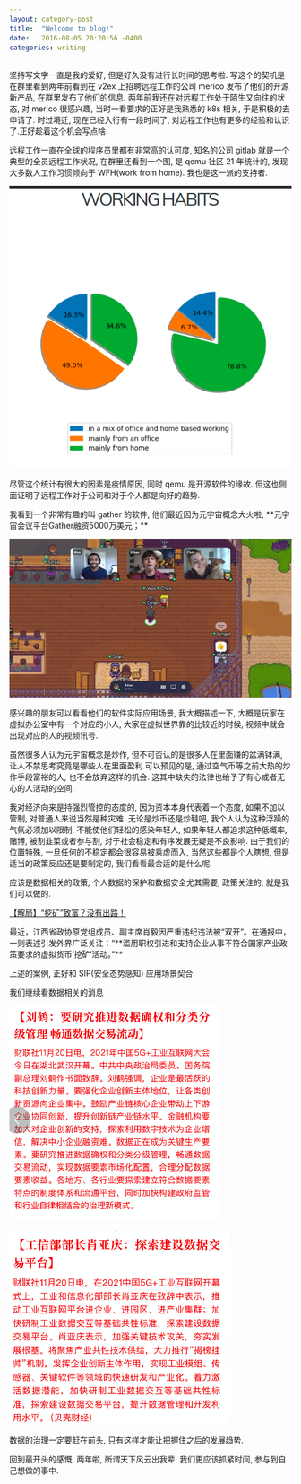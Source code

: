 ```yaml
--- 
layout: category-post
title:  "Welcome to blog!"
date:   2016-08-05 20:20:56 -0400
categories: writing
---
```


坚持写文字一直是我的爱好, 但是好久没有进行长时间的思考啦. 写这个的契机是在群里看到两年前看到在 v2ex 上招聘远程工作的公司 merico 发布了他们的开源新产品, 在群里发布了他们的信息. 两年前我还在对远程工作处于陌生又向往的状态, 对 merico 很感兴趣, 当时一看要求的正好是我熟悉的 k8s 相关, 于是积极的去申请了. 时过境迁, 现在已经入行有一段时间了, 对远程工作也有更多的经验和认识了.正好趁着这个机会写点啥.

远程工作一直在全球的程序员里都有非常高的认可度, 知名的公司 gitlab 就是一个典型的全员远程工作状况, 在群里还看到一个图, 是 qemu 社区 21 年统计的, 发现大多数人工作习惯倾向于 WFH(work from home). 我也是这一派的支持者.

![image.png](assert/1637677214446-b2d1f64e-374f-4932-bbef-fbd0df8ee98f.png)

尽管这个统计有很大的因素是疫情原因, 同时 qemu 是开源软件的缘故. 但这也侧面证明了远程工作对于公司和对于个人都是向好的趋势.

我看到一个非常有趣的叫 gather 的软件, 他们最近因为元宇宙概念大火啦, \*\*元宇宙会议平台Gather融资5000万美元；\*\*

![image.png](assert/1637677485103-6577a772-ab7a-4d71-8961-3c337543cceb.png)

感兴趣的朋友可以看看他们的软件实际应用场景, 我大概描述一下, 大概是玩家在虚拟办公室中有一个对应的小人, 大家在虚拟世界靠的比较近的时候, 视频中就会出现对应的人的视频讯号.

虽然很多人认为元宇宙概念是炒作, 但不可否认的是很多人在里面赚的盆满钵满, 让人不禁思考究竟是哪些人在里面盈利.可以预见的是, 通过空气币等之前大热的炒作手段富裕的人, 也不会放弃这样的机会. 这其中缺失的法律也给予了有心或者无心的人活动的空间.

我对经济向来是持强烈管控的态度的, 因为资本本身代表着一个态度, 如果不加以管制, 对普通人来说当然是种灾难. 无论是炒币还是炒鞋吧, 我个人认为这种浮躁的气氛必须加以限制, 不能使他们轻松的感染年轻人, 如果年轻人都追求这种低概率, 赌博, 被割韭菜或者参与割, 对于社会稳定和有序发展无疑是不良影响. 由于我们的位置特殊, 一旦任何的不稳定都会很容易被乘虚而入, 当然这些都是个人瞎想, 但是适当的政策反应还是要制定的, 我们看看最合适的是什么呢.

应该是数据相关的政策, 个人数据的保护和数据安全尤其需要, 政策关注的, 就是我们可以做的.

[【解局】“挖矿”致富？没有出路！](https://mp.weixin.qq.com/s/RbJmOyXs58PtvicmpxaZrw)

最近，江西省政协原党组成员、副主席肖毅因严重违纪违法被“双开”。在通报中，一则表述引发外界广泛关注：“\*\*滥用职权引进和支持企业从事不符合国家产业政策要求的虚拟货币‘挖矿’活动。”\*\*

上述的案例, 正好和 SIP(安全态势感知) 应用场景契合

我们继续看数据相关的消息

![image.png](assert/1637678596258-2b721762-543e-4f20-87ab-1e991075f889.png)

![image.png](assert/1637678614492-737b57cf-7950-461e-a910-4a6cc7b1cfaf.png)

数据的治理一定要赶在前头, 只有这样才能让把握住之后的发展趋势.

回到最开头的感慨, 两年啦, 所谓天下风云出我辈, 我们更应该抓紧时间, 参与到自己想做的事中.